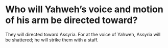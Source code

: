 # Who will Yahweh’s voice and motion of his arm be directed toward?

They will directed toward Assyria. For at the voice of Yahweh, Assyria will be shattered; he will strike them with a staff.

